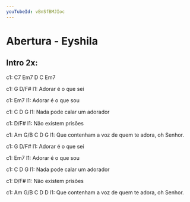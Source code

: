 ```yaml
---
youTubeId: vBnSfBMJIoc
---
```


# Abertura - Eyshila

## Intro  2x:
c1:  C7  Em7   D   C   Em7


c1: G                    D/F#
l1:  Adorar é o que sei

c1:                       Em7
l1: Adorar é o que sou

c1:                     C          D     G
l1: Nada pode calar um adorador

c1:                         D/F#
l1: Não existem prisões

c1:                            Am      G/B        C       D   G
l1: Que contenham a voz de quem te adora, oh Senhor.



c1: G                    D/F#
l1:  Adorar é o que sei

c1:                       Em7
l1: Adorar é o que sou

c1:                     C          D     G
l1: Nada pode calar um adorador

c1:                         D/F#
l1: Não existem prisões

c1:                            Am      G/B        C       D   D
l1: Que contenham a voz de quem te adora, oh Senhor.
